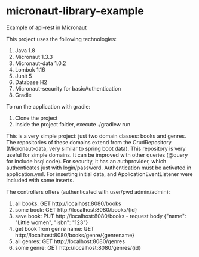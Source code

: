 # micronaut-library-example
Example of api-rest in Micronaut

This project uses the following technologies:
1. Java 1.8
2. Micronaut 1.3.3
3. Micronaut-data 1.0.2
4. Lombok 1.16
5. Junit 5
6. Database H2
7. Micronaut-security for basicAuthentication
8. Gradle


To run the application with gradle:
1. Clone the project
2. Inside the project folder, execute ./gradlew run

This is a very simple project: just two domain classes: books and genres. The repositories of these domains extend from the CrudRepository (Micronaut-data, very similar to spring boot data). This repository is very useful for simple domains. It can be improved with other queries (@query for include hsql code). 
For security, it has an authprovider, which authenticates just with login/password. Authentication must be activated in application.yml. 
For inserting initial data, and ApplicationEventListener were included with some inserts.

The controllers offers (authenticated with user/pwd admin/admin):

1. all books: GET http://localhost:8080/books
2. some book: GET http://localhost:8080/books/{id}
3. save book: PUT http://localhost:8080/books - request body {"name": "Little women", "isbn": "123"}
4. get book from genre name: GET http://localhost:8080/books/genre/{genrename}
5. all genres: GET http://localhost:8080/genres
6. some genre: GET http://localhost:8080/genres/{id}
